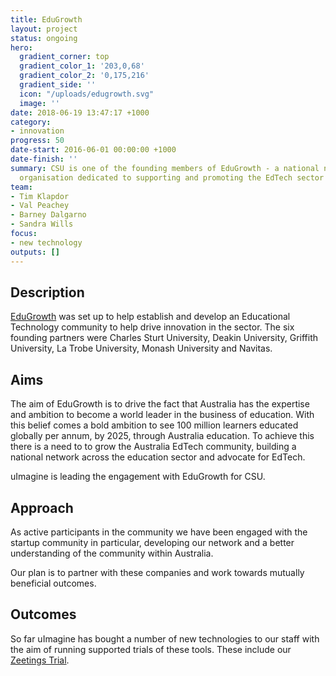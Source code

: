 ```yaml
---
title: EduGrowth
layout: project
status: ongoing
hero:
  gradient_corner: top
  gradient_color_1: '203,0,68'
  gradient_color_2: '0,175,216'
  gradient_side: ''
  icon: "/uploads/edugrowth.svg"
  image: ''
date: 2018-06-19 13:47:17 +1000
category:
- innovation
progress: 50
date-start: 2016-06-01 00:00:00 +1000
date-finish: ''
summary: CSU is one of the founding members of EduGrowth - a national not-for-profit
  organisation dedicated to supporting and promoting the EdTech sector
team:
- Tim Klapdor
- Val Peachey
- Barney Dalgarno
- Sandra Wills
focus:
- new technology
outputs: []
---
```

## **Description**

[EduGrowth](http://www.edugrowth.com.au/about-us/ "EduGrowth Website") was set up to help establish and develop an Educational Technology community to help drive innovation in the sector. The six founding partners were Charles Sturt University, Deakin University, Griffith University, La Trobe University, Monash University and Navitas. 

## **Aims**

The aim of EduGrowth is to drive the fact that Australia has the expertise and ambition to become a world leader in the business of education. With this belief comes a bold ambition to see 100 million learners educated globally per annum, by 2025, through Australia education. To achieve this there is a need to to grow the Australia EdTech community, building a national network across the education sector and advocate for EdTech.

uImagine is leading the engagement with EduGrowth for CSU. 

## **Approach**

As active participants in the community we have been engaged with the startup community in particular, developing our network and a better understanding of the community within Australia. 

Our plan is to partner with these companies and work towards mutually beneficial outcomes. 

## **Outcomes**

So far uImagine has bought a number of new technologies to our staff with the aim of running supported trials of these tools. These include our [Zeetings Trial](projects/zeetings-trial.html). 